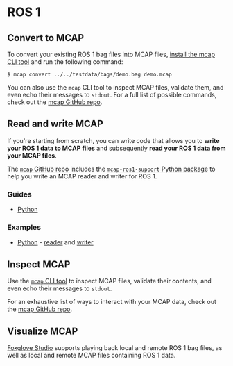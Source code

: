 # ROS 1

## Convert to MCAP

To convert your existing ROS 1 bag files into MCAP files, [install the mcap CLI tool](https://github.com/foxglove/mcap/tree/main/go/cli/mcap#installing) and run the following command:

```
$ mcap convert ../../testdata/bags/demo.bag demo.mcap
```

You can also use the `mcap` CLI tool to inspect MCAP files, validate them, and even echo their messages to `stdout`. For a full list of possible commands, check out the [mcap GitHub repo](https://github.com/foxglove/mcap/tree/main/go/cli/mcap).

## Read and write MCAP

If you're starting from scratch, you can write code that allows you to **write your ROS 1 data to MCAP files** and subsequently **read your ROS 1 data from your MCAP files**.

The [`mcap` GitHub repo](https://github.com/foxglove/mcap/tree/main) includes the [`mcap-ros1-support` Python package](https://github.com/foxglove/mcap/tree/main/python/mcap-ros1-support) to help you write an MCAP reader and writer for ROS 1.

### Guides

- [Python](../guides/python/reading-writing-ros1.md)

### Examples

- [Python](https://github.com/foxglove/mcap/tree/main/python/examples/ros1) - [reader](https://github.com/foxglove/mcap/blob/main/python/examples/ros1/reader.py) and [writer](https://github.com/foxglove/mcap/blob/main/python/examples/ros1/writer.py)

## Inspect MCAP

Use the [`mcap` CLI tool](https://github.com/foxglove/mcap/tree/main/go/cli/mcap) to inspect MCAP files, validate their contents, and even echo their messages to `stdout`.

For an exhaustive list of ways to interact with your MCAP data, check out the [mcap GitHub repo](https://github.com/foxglove/mcap/tree/main/go/cli/mcap).

## Visualize MCAP

[Foxglove Studio](https://foxglove.dev/studio) supports playing back local and remote ROS 1 bag files, as well as local and remote MCAP files containing ROS 1 data.
